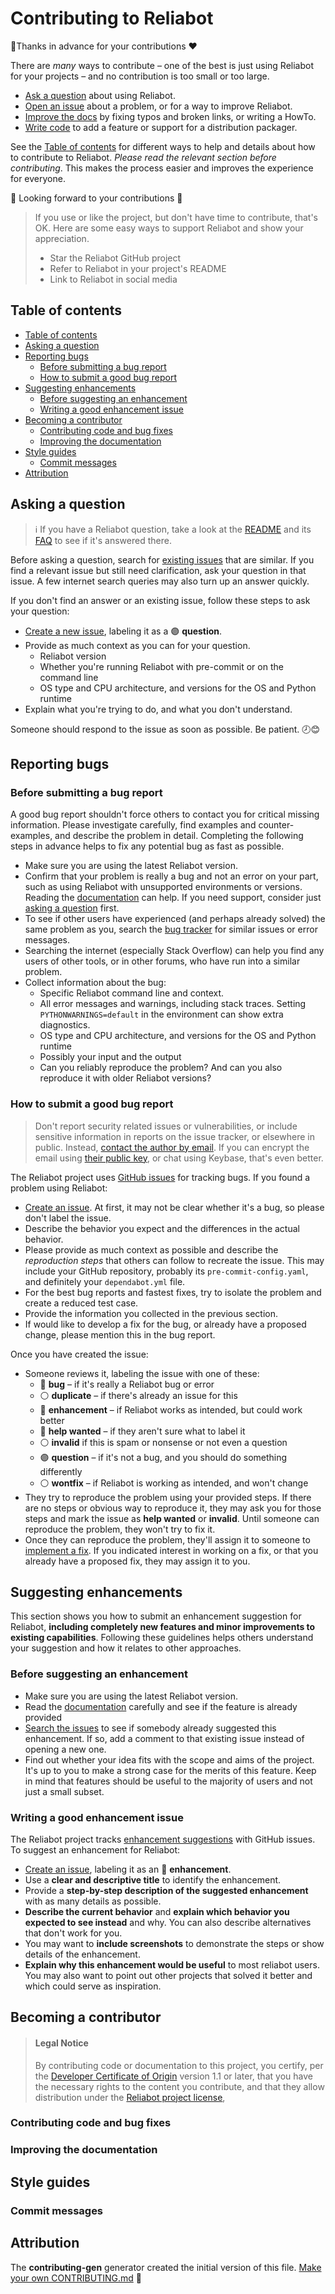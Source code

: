 # Contributing to Reliabot

🙏Thanks in advance for your contributions ❤️

There are _many_ ways to contribute – one of the best is just using Reliabot
for your projects – and no contribution is too small or too large.

- [Ask a question][1] about using Reliabot.
- [Open an issue][2] about a problem, or for a way to improve Reliabot.
- [Improve the docs][3] by fixing typos and broken links, or writing a HowTo.
- [Write code][4] to add a feature or support for a distribution packager.

See the [Table of contents][5] for different ways to help and details about how
to contribute to Reliabot. _Please read the relevant section before
contributing_. This makes the process easier and improves the experience for
everyone.

👀 Looking forward to your contributions 🎉

> If you use or like the project, but don't have time to contribute, that's OK.
> Here are some easy ways to support Reliabot and show your appreciation.
>
> - Star the Reliabot GitHub project
> - Refer to Reliabot in your project's README
> - Link to Reliabot in social media

## Table of contents

<!-- mdformat-toc start --slug=github --no-anchors --maxlevel=3 --minlevel=2 -->

- [Table of contents](#table-of-contents)
- [Asking a question](#asking-a-question)
- [Reporting bugs](#reporting-bugs)
  - [Before submitting a bug report](#before-submitting-a-bug-report)
  - [How to submit a good bug report](#how-to-submit-a-good-bug-report)
- [Suggesting enhancements](#suggesting-enhancements)
  - [Before suggesting an enhancement](#before-suggesting-an-enhancement)
  - [Writing a good enhancement issue](#writing-a-good-enhancement-issue)
- [Becoming a contributor](#becoming-a-contributor)
  - [Contributing code and bug fixes](#contributing-code-and-bug-fixes)
  - [Improving the documentation](#improving-the-documentation)
- [Style guides](#style-guides)
  - [Commit messages](#commit-messages)
- [Attribution](#attribution)

<!-- mdformat-toc end -->

## Asking a question

> ℹ️ If you have a Reliabot question, take a look at the [README][6] and its
> [FAQ][7] to see if it's answered there.

Before asking a question, search for [existing issues][8] that are similar. If
you find a relevant issue but still need clarification, ask your question in
that issue. A few internet search queries may also turn up an answer quickly.

If you don't find an answer or an existing issue, follow these steps to ask
your question:

- [Create a new issue][2], labeling it as a 🟣 **question**.
- Provide as much context as you can for your question.
  - Reliabot version
  - Whether you're running Reliabot with pre-commit or on the command line
  - OS type and CPU architecture, and versions for the OS and Python runtime
- Explain what you're trying to do, and what you don't understand.

Someone should respond to the issue as soon as possible. Be patient. 🕗😊

## Reporting bugs

### Before submitting a bug report

A good bug report shouldn't force others to contact you for critical missing
information. Please investigate carefully, find examples and counter-examples,
and describe the problem in detail. Completing the following steps in advance
helps to fix any potential bug as fast as possible.

- Make sure you are using the latest Reliabot version.
- Confirm that your problem is really a bug and not an error on your part, such
  as using Reliabot with unsupported environments or versions. Reading the
  [documentation][6] can help. If you need support, consider just
  [asking a question][1] first.
- To see if other users have experienced (and perhaps already solved) the same
  problem as you, search the [bug tracker][9] for similar issues or error
  messages.
- Searching the internet (especially Stack Overflow) can help you find any
  users of other tools, or in other forums, who have run into a similar
  problem.
- Collect information about the bug:
  - Specific Reliabot command line and context.
  - All error messages and warnings, including stack traces. Setting
    `PYTHONWARNINGS=default` in the environment can show extra diagnostics.
  - OS type and CPU architecture, and versions for the OS and Python runtime
  - Possibly your input and the output
  - Can you reliably reproduce the problem? And can you also reproduce it with
    older Reliabot versions?

### How to submit a good bug report

> Don't report security related issues or vulnerabilities, or include sensitive
> information in reports on the issue tracker, or elsewhere in public. Instead,
> [contact the author by email][10]. If you can encrypt the email using
> [their public key][11], or chat using Keybase, that's even better.

The Reliabot project uses [GitHub issues][8] for tracking bugs. If you found a
problem using Reliabot:

- [Create an issue][2]. At first, it may not be clear whether it's a bug, so
  please don't label the issue.
- Describe the behavior you expect and the differences in the actual behavior.
- Please provide as much context as possible and describe the *reproduction
  steps* that others can follow to recreate the issue. This may include your
  GitHub repository, probably its `pre-commit-config.yaml`, and definitely your
  `dependabot.yml` file.
- For the best bug reports and fastest fixes, try to isolate the problem and
  create a reduced test case.
- Provide the information you collected in the previous section.
- If would like to develop a fix for the bug, or already have a proposed
  change, please mention this in the bug report.

Once you have created the issue:

- Someone reviews it, labeling the issue with one of these:
  - 🔴 **bug** – if it's really a Reliabot bug or error
  - ⚪️ **duplicate** – if there's already an issue for this
  - 🔵 **enhancement** – if Reliabot works as intended, but could work better
  - 🔵 **help wanted** – if they aren't sure what to label it
  - ⚪️ **invalid** if this is spam or nonsense or not even a question
  - 🟣 **question** – if it's not a bug, and you should do something differently
  - ⚪️ **wontfix** – if Reliabot is working as intended, and won't change
- They try to reproduce the problem using your provided steps. If there are no
  steps or obvious way to reproduce it, they may ask you for those steps and
  mark the issue as **help wanted** or **invalid**. Until someone can reproduce
  the problem, they won't try to fix it.
- Once they can reproduce the problem, they'll assign it to someone to
  [implement a fix][12]. If you indicated interest in working on a fix, or that
  you already have a proposed fix, they may assign it to you.

<!--  TODO: create an issue template for bugs to provide the necessary information -->

## Suggesting enhancements

This section shows you how to submit an enhancement suggestion for Reliabot,
**including completely new features and minor improvements to existing
capabilities**. Following these guidelines helps others understand your
suggestion and how it relates to other approaches.

### Before suggesting an enhancement

- Make sure you are using the latest Reliabot version.
- Read the [documentation][6] carefully and see if the feature is already
  provided
- [Search the issues][8] to see if somebody already suggested this enhancement.
  If so, add a comment to that existing issue instead of opening a new one.
- Find out whether your idea fits with the scope and aims of the project. It's
  up to you to make a strong case for the merits of this feature. Keep in mind
  that features should be useful to the majority of users and not just a small
  subset.

### Writing a good enhancement issue

The Reliabot project tracks [enhancement suggestions][13] with GitHub issues.
To suggest an enhancement for Reliabot:

- [Create an issue][2], labeling it as an 🔵 **enhancement**.
- Use a **clear and descriptive title** to identify the enhancement.
- Provide a **step-by-step description of the suggested enhancement** with as
  many details as possible.
- **Describe the current behavior** and **explain which behavior you expected
  to see instead** and why. You can also describe alternatives that don't work
  for you.
- You may want to **include screenshots** to demonstrate the steps or show
  details of the enhancement.
- **Explain why this enhancement would be useful** to most reliabot users. You
  may also want to point out other projects that solved it better and which
  could serve as inspiration.

<!-- TODO: create an issue template for enhancement suggestions -->

## Becoming a contributor

> #### Legal Notice
>
> By contributing code or documentation to this project, you certify, per the
> [Developer Certificate of Origin][14] version 1.1 or later, that you have the
> necessary rights to the content you contribute, and that they allow
> distribution under the [Reliabot project license][15],

### Contributing code and bug fixes

<!-- TODO include env setup, IDE and typical getting started instructions? -->

### Improving the documentation

<!-- TODO
Updating, improving and correcting the documentation

-->

## Style guides

### Commit messages

<!-- TODO

-->

## Attribution

The **contributing-gen** generator created the initial version of this file.
[Make your own CONTRIBUTING.md][16] 📝

[1]: #asking-a-question
[2]: https://github.com/dupuy/reliabot/issues/new
[3]: #improving-the-documentation
[4]: #contributing-code-and-bug-fixes
[5]: #table-of-contents
[6]: https://github.com/dupuy/reliabot#reliabot--maintain-github-dependabot-configuration
[7]: https://github.com/dupuy/reliabot#faq
[8]: https://github.com/dupuy/reliabot/issues?q=is%3Aissue
[9]: https://github.com/dupuy/reliabot/issues?q=label%3Abug
[10]: mailto:alex@dupuy.us
[11]: https://keybase.io/dupuy
[12]: #becoming-a-contributor
[13]: https://github.com/dupuy/reliabot/issues?q=label%3Aenhancement
[14]: https://developercertificate.org/
[15]: https://github.com/dupuy/reliabot/blob/main/LICENSE
[16]: https://github.com/bttger/contributing-gen
